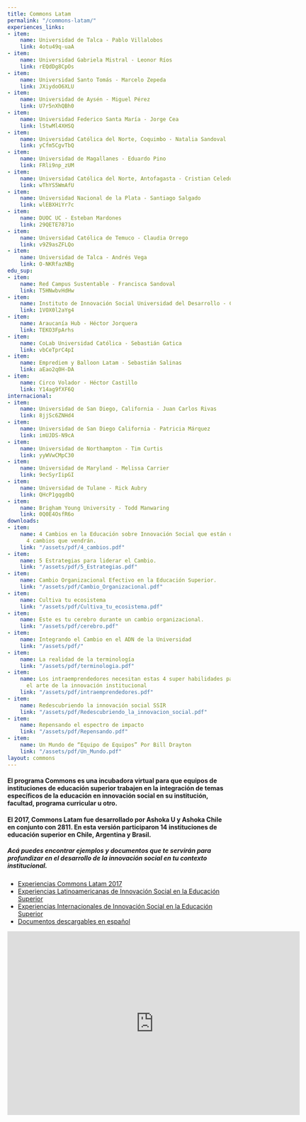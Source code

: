```yaml
---
title: Commons Latam
permalink: "/commons-latam/"
experiences_links:
- item:
    name: Universidad de Talca - Pablo Villalobos
    link: 4otu49q-uaA
- item:
    name: Universidad Gabriela Mistral - Leonor Ríos
    link: rEQdDg8CpOs
- item:
    name: Universidad Santo Tomás - Marcelo Zepeda
    link: JXiydoO6XLU
- item:
    name: Universidad de Aysén - Miguel Pérez
    link: U7r5nXhQBh0
- item:
    name: Universidad Federico Santa María - Jorge Cea
    link: lStwMl4XHSQ
- item:
    name: Universidad Católica del Norte, Coquimbo - Natalia Sandoval
    link: yCfm5CgvTbQ
- item:
    name: Universidad de Magallanes - Eduardo Pino
    link: FRli9np_zUM
- item:
    name: Universidad Católica del Norte, Antofagasta - Cristian Celedón
    link: wThYS5WmAfU
- item:
    name: Universidad Nacional de la Plata - Santiago Salgado
    link: wlEBXHiYr7c
- item:
    name: DUOC UC - Esteban Mardones
    link: 29QETE7871o
- item:
    name: Universidad Católica de Temuco - Claudia Orrego
    link: v9Z9asZFLQo
- item:
    name: Universidad de Talca - Andrés Vega
    link: O-NKRfazNBg
edu_sup:
- item:
    name: Red Campus Sustentable - Francisca Sandoval
    link: T5HNwbvHdHw
- item:
    name: Instituto de Innovación Social Universidad del Desarrollo - Cristián Figueroa
    link: 1VOX0l2aYg4
- item:
    name: Araucanía Hub - Héctor Jorquera
    link: TEKO3FpArhs
- item:
    name: CoLab Universidad Católica - Sebastián Gatica
    link: vbCeTprC4pI
- item:
    name: Emprediem y Balloon Latam - Sebastián Salinas
    link: aEao2q0H-DA
- item:
    name: Circo Volador - Héctor Castillo
    link: Y14ag9fXF6Q
internacional:
- item:
    name: Universidad de San Diego, California - Juan Carlos Rivas
    link: 8jjSc6ZNHd4
- item:
    name: Universidad de San Diego California - Patricia Márquez
    link: imUJDS-N9cA
- item:
    name: Universidad de Northampton - Tim Curtis
    link: yyWVwCMpC30
- item:
    name: Universidad de Maryland - Melissa Carrier
    link: 9ecSyrIipGI
- item:
    name: Universidad de Tulane - Rick Aubry
    link: QHcP1gqgdbQ
- item:
    name: Brigham Young University - Todd Manwaring
    link: 0Q0E4OsfR6o
downloads:
- item:
    name: 4 Cambios en la Educación sobre Innovación Social que están ocurriendo y
      4 cambios que vendrán.
    link: "/assets/pdf/4_cambios.pdf"
- item:
    name: 5 Estrategias para liderar el Cambio.
    link: "/assets/pdf/5_Estrategias.pdf"
- item:
    name: Cambio Organizacional Efectivo en la Educación Superior.
    link: "/assets/pdf/Cambio_Organizacional.pdf"
- item:
    name: Cultiva tu ecosistema
    link: "/assets/pdf/Cultiva_tu_ecosistema.pdf"
- item:
    name: Este es tu cerebro durante un cambio organizacional.
    link: "/assets/pdf/cerebro.pdf"
- item:
    name: Integrando el Cambio en el ADN de la Universidad
    link: "/assets/pdf/"
- item:
    name: La realidad de la terminología
    link: "/assets/pdf/terminologia.pdf"
- item:
    name: Los intraemprendedores necesitan estas 4 super habilidades para dominar
      el arte de la innovación institucional
    link: "/assets/pdf/intraemprendedores.pdf"
- item:
    name: Redescubriendo la innovación social SSIR
    link: "/assets/pdf/Redescubriendo_la_innovacion_social.pdf"
- item:
    name: Repensando el espectro de impacto
    link: "/assets/pdf/Repensando.pdf"
- item:
    name: Un Mundo de “Equipo de Equipos” Por Bill Drayton
    link: "/assets/pdf/Un_Mundo.pdf"
layout: commons
---
```


#### El programa Commons es una incubadora virtual para que equipos de instituciones de educación superior trabajen en la integración de temas específicos de la educación en innovación social en su institución, facultad, programa curricular u otro. 

#### El 2017, Commons Latam fue desarrollado por Ashoka U y Ashoka Chile en conjunto con 2811. En esta versión participaron 14 instituciones de educación superior en Chile, Argentina y Brasil. 

##### Acá puedes encontrar ejemplos y documentos que te servirán para profundizar en el desarrollo de la innovación social en tu contexto institucional.

<ul>
 <a href="#experiencias"><li>Experiencias Commons Latam 2017</li></a>
 <a href="#latinoamericanas"><li>Experiencias Latinoamericanas de Innovación Social en la Educación Superior</li></a>
 <a href="#internacionales"><li>Experiencias Internacionales de Innovación Social en la Educación Superior</li></a>
 <a href="#descargables"><li>Documentos descargables en español</li></a>
</ul>

<div id="divider"></div>

<iframe width="660" height="415" src="https://www.youtube.com/embed/B2SpDSh7iMk?rel=0" frameborder="0" allow="autoplay; encrypted-media" allowfullscreen></iframe>
